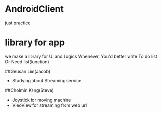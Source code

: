# AndroidClient
just practice

# library for app
 we make a library for UI and Logics
 Whenever, You'd better write To do list Or Need list(function)
 
 
 ##Geusan Lim(Jacob)
 - Studying about Streaming service.
 
 ##Cholmin Kang(Steve)
 - Joystick for moving machine
 - VieoView for streaming from web url
